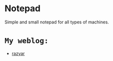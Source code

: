 # Notepad
Simple and small notepad for all types of machines.
# ` My weblog: `

- [razyar](https://razyar.github.io)

